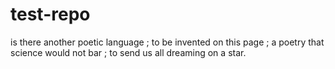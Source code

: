 test-repo
=========
is there another poetic language ;
to be invented on this page ;
a poetry that science would not bar ;
to send us all dreaming on a star.
